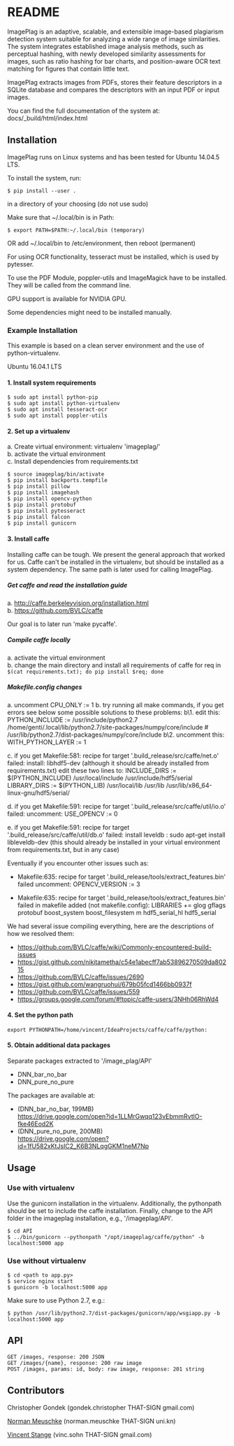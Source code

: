 # README

ImagePlag is an adaptive, scalable, and extensible image-based plagiarism detection system suitable for analyzing a wide range of image similarities. The system integrates established image analysis methods, such as perceptual hashing, with newly developed similarity assessments for images, such as ratio hashing for bar charts, and position-aware OCR text matching for figures that contain little text.

ImagePlag extracts images from PDFs, stores their feature descriptors in a SQLite database and compares the descriptors with an input PDF or input images.

You can find the full documentation of the system at: docs/_build/html/index.html

## Installation

ImagePlag runs on Linux systems and has been tested for Ubuntu 14.04.5 LTS.

To install the system, run:    
```
$ pip install --user .
```
in a directory of your choosing (do not use sudo)

Make sure that ~/.local/bin is in Path:
```
$ export PATH=$PATH:~/.local/bin (temporary)
```
OR 
add ~/.local/bin to /etc/environment, then reboot (permanent)    

For using OCR functionality, tesseract must be installed, which is used
by pytesser.

To use the PDF Module, poppler-utils and ImageMagick have to be installed.
They will be called from the command line.

GPU support is available for NVIDIA GPU.

Some dependencies might need to be installed manually.


### Example Installation

This example is based on a clean server environment and the use of python-virtualenv.

Ubuntu 16.04.1 LTS

#### 1\. Install system requirements
```
$ sudo apt install python-pip
$ sudo apt install python-virtualenv
$ sudo apt install tesseract-ocr
$ sudo apt install poppler-utils
```

#### 2\. Set up a virtualenv

a. Create virtual environment:  virtualenv 'imageplag/'    
b. activate the virtual environment    
c. Install dependencies from requirements.txt
```
$ source imageplag/bin/activate
$ pip install backports.tempfile
$ pip install pillow
$ pip install imagehash
$ pip install opencv-python
$ pip install protobuf
$ pip install pytesseract
$ pip install falcon
$ pip install gunicorn
```

#### 3\. Install caffe

Installing caffe can be tough. We present the general approach that worked for us. 
Caffe can't be installed in the virtualenv, but should be installed 
as a system dependency. The same path is later used for calling ImagePlag.

##### Get caffe and read the installation guide   
a\. http://caffe.berkeleyvision.org/installation.html   
b\. https://github.com/BVLC/caffe   

Our goal is to later run 'make pycaffe'.

##### Compile caffe locally    
a\. activate the virtual environment   
b\. change the main directory and install all requirements of caffe for req in   
    `$(cat requirements.txt); do pip install $req; done`

##### Makefile.config changes   
a\. uncomment CPU_ONLY := 1 
b\. try running all make commands, if you get errors see below some possible solutions to these problems:
b\1. edit this:
    PYTHON_INCLUDE := /usr/include/python2.7 \
     		/home/genti/.local/lib/python2.7/site-packages/numpy/core/include
     	      # /usr/lib/python2.7/dist-packages/numpy/core/include
b\2. uncomment this: WITH_PYTHON_LAYER := 1     

c\. if you get Makefile:581: recipe for target '.build_release/src/caffe/net.o' failed:
    install: libhdf5-dev (although it should be already installed from requirements.txt)
    edit these two lines to:
     INCLUDE_DIRS := $(PYTHON_INCLUDE) /usr/local/include /usr/include/hdf5/serial
     LIBRARY_DIRS := $(PYTHON_LIB) /usr/local/lib /usr/lib /usr/lib/x86_64-linux-gnu/hdf5/serial/
                
d\. if you get Makefile:591: recipe for target '.build_release/src/caffe/util/io.o' failed:
    uncomment: USE_OPENCV := 0
    
e\. if you  get Makefile:591: recipe for target '.build_release/src/caffe/util/db.o' failed:
    install leveldb :  sudo apt-get install libleveldb-dev (this should already be installed in your virtual environment from requirements.txt, but in any case)

Eventually if you encounter other issues such as:
  - Makefile:635: recipe for target '.build_release/tools/extract_features.bin' failed
    uncomment: OPENCV_VERSION := 3
    
  - Makefile:635: recipe for target '.build_release/tools/extract_features.bin' failed
    in makefile added (not makefile.config):
    LIBRARIES += glog gflags protobuf boost_system boost_filesystem m hdf5_serial_hl hdf5_serial  
    
We had several issue compiling everything, here are the descriptions of how we resolved them:    

- https://github.com/BVLC/caffe/wiki/Commonly-encountered-build-issues
- https://gist.github.com/nikitametha/c54e1abecff7ab53896270509da80215
- https://github.com/BVLC/caffe/issues/2690
- https://gist.github.com/wangruohui/679b05fcd1466bb0937f
- https://github.com/BVLC/caffe/issues/559
- https://groups.google.com/forum/#!topic/caffe-users/3NHh06RhWd4

#### 4\. Set the python path    
```
export PYTHONPATH=/home/vincent/IdeaProjects/caffe/caffe/python:   
```

#### 5\. Obtain additional data packages    

Separate packages extracted to '/image_plag/API'    
- DNN_bar_no_bar    
- DNN_pure_no_pure    

The packages are available at:
- (DNN_bar_no_bar, 199MB)   
   https://drive.google.com/open?id=1LLMrGwqq123vEbmmRvtlO-fke46Eod2K    
- (DNN_pure_no_pure, 200MB)    
   https://drive.google.com/open?id=1fU582xKtJsIC2_K6B3NLqgGKM1neM7Np     

## Usage

### Use with virtualenv

Use the gunicorn installation in the virtualenv. Additionally, the pythonpath should be set to
include the caffe installation. Finally, change to the API folder in the imageplag
installation, e.g., '/imageplag/API'.
```
$ cd API
$ ../bin/gunicorn --pythonpath "/opt/imageplag/caffe/python" -b localhost:5000 app
```
### Use without virtualenv

```
$ cd <path to app.py>
$ service nginx start
$ gunicorn -b localhost:5000 app
```

Make sure to use Python 2.7, e.g.:
```
$ python /usr/lib/python2.7/dist-packages/gunicorn/app/wsgiapp.py -b localhost:5000 app
```

## API

```
GET /images, response: 200 JSON
GET /images/{name}, response: 200 raw image
POST /images, params: id, body: raw image, response: 201 string
```
## Contributors

Christopher Gondek (gondek.christopher THAT-SIGN gmail.com)

[Norman Meuschke](http://www.meuschke.org) (norman.meuschke THAT-SIGN uni.kn)

[Vincent Stange](https://www.isg.uni-konstanz.de/people/doctoral-researchers/vincent-stange/) (vinc.sohn THAT-SIGN gmail.com)


